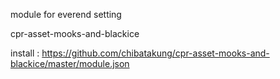 module for everend setting

cpr-asset-mooks-and-blackice


install : https://github.com/chibatakung/cpr-asset-mooks-and-blackice/master/module.json
